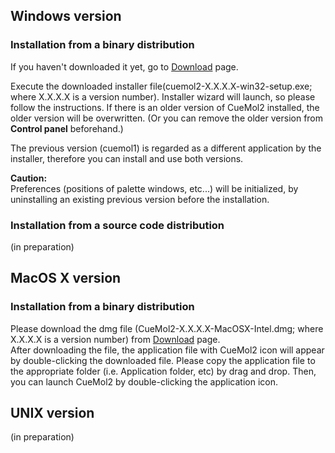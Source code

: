 ## Windows version
### Installation from a binary distribution
If you haven't downloaded it yet, go to [Download](../../en/Download) page.

Execute the downloaded installer file(cuemol2-X.X.X.X-win32-setup.exe; where X.X.X.X is a version number).
Installer wizard will launch, so please follow the instructions.
If there is an older version of CueMol2 installed,
the older version will be overwritten.
(Or you can remove the older version from **Control panel** beforehand.)

The previous version (cuemol1) is regarded as a different application by the installer,
therefore you can install and use both versions.

**Caution:**<br/>
Preferences (positions of palette windows, etc...) will be initialized,
by uninstalling an existing previous version before the installation. 

### Installation from a source code distribution
(in preparation)

## MacOS X version

### Installation from a binary distribution
Please download the dmg file (CueMol2-X.X.X.X-MacOSX-Intel.dmg; where X.X.X.X is a version number) from [Download](../../en/Download) page.<br/>
After downloading the file, the application file with CueMol2 icon will appear by double-clicking the downloaded file.
Please copy the application file to the appropriate folder (i.e. Application folder, etc) by drag and drop.
Then, you can launch CueMol2 by double-clicking the application icon.


## UNIX version
(in preparation)